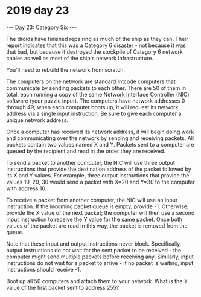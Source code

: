 # 2019 day 23

--- Day 23: Category Six ---

The droids have finished repairing as much of the ship as they can.  Their report indicates that this was a Category 6 disaster - not because it was that bad, but because it destroyed the stockpile of Category 6 network cables as well as most of the ship's network infrastructure.



You'll need to rebuild the network from scratch.



The computers on the network are standard Intcode computers that communicate by sending packets to each other.  There are 50 of them in total, each running a copy of the same Network Interface Controller (NIC) software (your puzzle input). The computers have network addresses 0 through 49; when each computer boots up, it will request its network address via a single input instruction. Be sure to give each computer a unique network address.



Once a computer has received its network address, it will begin doing work and communicating over the network by sending and receiving packets. All packets contain two values named X and Y. Packets sent to a computer are queued by the recipient and read in the order they are received.



To send a packet to another computer, the NIC will use three output instructions that provide the destination address of the packet followed by its X and Y values.  For example, three output instructions that provide the values 10, 20, 30 would send a packet with X=20 and Y=30 to the computer with address 10.



To receive a packet from another computer, the NIC will use an input instruction.  If the incoming packet queue is empty, provide -1.  Otherwise, provide the X value of the next packet; the computer will then use a second input instruction to receive the Y value for the same packet.  Once both values of the packet are read in this way, the packet is removed from the queue.



Note that these input and output instructions never block. Specifically, output instructions do not wait for the sent packet to be received - the computer might send multiple packets before receiving any. Similarly, input instructions do not wait for a packet to arrive - if no packet is waiting, input instructions should receive -1.



Boot up all 50 computers and attach them to your network.  What is the Y value of the first packet sent to address 255?



